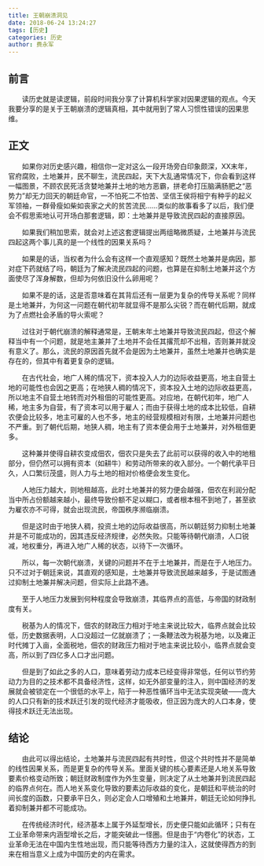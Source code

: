 ```yaml
---
title: 王朝崩溃洞见
date: 2018-06-24 13:24:27
tags: [历史]
categories: 历史
author: 费永军
---
```

## 前言
&emsp;&emsp;读历史就是读逻辑，前段时间我分享了计算机科学家对因果逻辑的观点。今天我要分享的是关于王朝崩溃的逻辑真相，其中就用到了常人习惯性错误的因果思维。

## 正文
&emsp;&emsp;如果你对历史感兴趣，相信你一定对这么一段开场旁白印象颇深，XX末年，官府腐败，土地兼并，民不聊生，流民四起，天下大乱通常情况下，你会看到这样一幅图景，不顾农民死活贪婪地兼并土地的地方恶霸，拼老命打压脑满肠肥之“恶势力”却无力回天的朝廷命官，一不怕死二不怕苦、坚信王侯将相宁有种乎的起义军领袖，一群骨瘦如柴如丧家之犬的贫苦流民……类似的故事看多了以后，我们便会不假思索地认可开场白那套逻辑，即：土地兼并是导致流民四起的直接原因。

&emsp;&emsp;如果我们稍加思索，就会对上述这套逻辑提出两组略微质疑，土地兼并与流民四起这两个事儿真的是一个线性的因果关系吗？

&emsp;&emsp;如果是的话，当权者为什么会有这样一个直观感知？既然土地兼并是病因，那对症下药就结了吗，朝廷为了解决流民四起的问题，也算是在抑制土地兼并这个方面使尽了浑身解数，但却为何依旧没什么卵用呢？

&emsp;&emsp;如果不是的话，这是否意味着在其背后还有一层更为复杂的传导关系呢？同样是土地兼并，为何这一问题在朝代初年就显得不是那么尖锐？而在朝代后期，就成为了点燃社会矛盾的导火索呢？


&emsp;&emsp;过往对于朝代崩溃的解释通常是，王朝末年土地兼并导致流民四起，但这个解释当中有一个问题，就是地主兼并了土地并不会任其撂荒却不出租，否则兼并就没有意义了。那么，流民的原因首先就不会是因为土地兼并，虽然土地兼并也确实是存在的，但其中有着更复杂的逻辑。


&emsp;&emsp;在古代社会，地广人稀的情况下，资本投入人力的边际收益更高，地主自营土地的可能性也会因之更高；在地狭人稠的情况下，资本投入土地的边际收益更高，所以地主不自营土地转而对外租佃的可能性更高。对应地，在朝代初年，地广人稀，地主多为自营，有了资本可以用于雇人；而由于获得土地的成本比较低，自耕农便会比较多，地主可雇的人也不多，地主的经营规模相对有限，土地兼并问题也不严重。到了朝代后期，地狭人稠，地主有了资本便会用于土地兼并，对外租佃更多。


&emsp;&emsp;这种兼并使得自耕农变成佃农，佃农只是失去了此前可以获得的收入中的地租部分，但仍然可以拥有资本（如耕牛）和劳动所带来的收入部分。一个朝代承平日久，人口繁衍茂盛，则人力与土地的相对价格便会发生变化。


&emsp;&emsp;人地压力越大，则地租越高，此时土地兼并的努力便会越强，佃农在利润分配当中所占份额越来越小，最终导致份额不足以糊口，或者根本租不到地了，甚至欲为雇农亦不可得，就会出现流民，帝国秩序濒临崩溃。

&emsp;&emsp;但是这时由于地狭人稠，投资土地的边际收益很高，所以朝廷努力抑制土地兼并是不可能成功的，因其违反经济规律，必然失败。只能等待朝代崩溃，人口锐减，地权重分，再进入地广人稀的状态，以待下一次循环。

&emsp;&emsp;所以，每一次朝代崩溃，关键的问题并不在于土地兼并，而是在于人地压力。只不过对于朝廷来说，其直观的感知是，土地兼并导致流民越来越多，于是试图通过抑制土地兼并解决问题，但实际上此路不通。

&emsp;&emsp;至于人地压力发展到何种程度会导致崩溃，其临界点的高低，与帝国的财政制度有关。

&emsp;&emsp;税基为人的情况下，佃农的财政压力相对于地主来说比较大，临界点就会比较低，历史数据表明，人口没超过一亿就崩溃了；一条鞭法改为税基为地，以及雍正时代摊丁入亩，全面税地，佃农的财政压力相对于地主来说比较小，临界点就会变高，所以到了四亿多人口才出问题。

&emsp;&emsp;但是到了如此之多的人口，意味着劳动力成本已经变得非常低，任何以节约劳动力为目的之技术都不具备经济性，这样，如无外部变量的注入，则中国经济的发展就会被锁定在一个很低的水平上，陷于一种恶性循环当中无法实现突破——庞大的人口只有新的技术跃迁引发的现代经济才能吸收，但正因为庞大的人口本身，使得技术跃迁无法出现。

## 结论

&emsp;&emsp;由此可以得出结论，土地兼并与流民四起有共时性，但这个共时性并不是简单的线性因果关系，而是更复杂的传导关系。里面关键的核心要素还是人地关系导致要素价格变动所致；朝廷财政制度作为外生变量，则决定了从土地兼并到流民四起的临界点何在。而人地关系变化导致的要素边际收益的变化，是朝廷和平统治的时间长度的函数，只要承平日久，则必定会人口增殖和土地兼并，朝廷无论如何挣扎着抑制兼并都不可能成功。

&emsp;&emsp;在传统经济时代，经济基本上属于外延型增长，历史便只能如此循环；只有在工业革命带来内涵型增长之后，才能突破此一怪圈。但是由于“内卷化”的状态，工业革命无法在中国内生性地出现，而只能等待西方力量的注入，这就使得西方的到来在相当意义上成为中国历史的内在需求。
